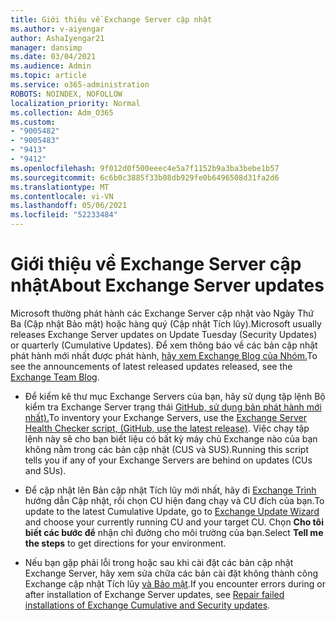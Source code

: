 ```yaml
---
title: Giới thiệu về Exchange Server cập nhật
ms.author: v-aiyengar
author: AshaIyengar21
manager: dansimp
ms.date: 03/04/2021
ms.audience: Admin
ms.topic: article
ms.service: o365-administration
ROBOTS: NOINDEX, NOFOLLOW
localization_priority: Normal
ms.collection: Adm_O365
ms.custom:
- "9005482"
- "9005483"
- "9413"
- "9412"
ms.openlocfilehash: 9f012d0f500eeec4e5a7f1152b9a3ba3bebe1b57
ms.sourcegitcommit: 6c6b0c3885f33b08db929fe0b6496508d31fa2d6
ms.translationtype: MT
ms.contentlocale: vi-VN
ms.lasthandoff: 05/06/2021
ms.locfileid: "52233484"
---
```

# <a name="about-exchange-server-updates"></a><span data-ttu-id="f21bf-102">Giới thiệu về Exchange Server cập nhật</span><span class="sxs-lookup"><span data-stu-id="f21bf-102">About Exchange Server updates</span></span>

<span data-ttu-id="f21bf-103">Microsoft thường phát hành các Exchange Server cập nhật vào Ngày Thứ Ba (Cập nhật Bảo mật) hoặc hàng quý (Cập nhật Tích lũy).</span><span class="sxs-lookup"><span data-stu-id="f21bf-103">Microsoft usually releases Exchange Server updates on Update Tuesday (Security Updates) or quarterly (Cumulative Updates).</span></span> <span data-ttu-id="f21bf-104">Để xem thông báo về các bản cập nhật phát hành mới nhất được phát hành, [hãy xem Exchange Blog của Nhóm.](https://aka.ms/ehlo)</span><span class="sxs-lookup"><span data-stu-id="f21bf-104">To see the announcements of latest released updates released, see the [Exchange Team Blog](https://aka.ms/ehlo).</span></span>

- <span data-ttu-id="f21bf-105">Để kiểm kê thư mục Exchange Servers của bạn, hãy sử dụng tập lệnh Bộ kiểm tra Exchange Server trạng thái [GitHub, sử dụng bản phát hành mới nhất).](https://aka.ms/ExchangeHealthChecker)</span><span class="sxs-lookup"><span data-stu-id="f21bf-105">To inventory your Exchange Servers, use the [Exchange Server Health Checker script, (GitHub, use the latest release)](https://aka.ms/ExchangeHealthChecker).</span></span> <span data-ttu-id="f21bf-106">Việc chạy tập lệnh này sẽ cho bạn biết liệu có bất kỳ máy chủ Exchange nào của bạn không nằm trong các bản cập nhật (CUS và SUS).</span><span class="sxs-lookup"><span data-stu-id="f21bf-106">Running this script tells you if any of your Exchange Servers are behind on updates (CUs and SUs).</span></span>

- <span data-ttu-id="f21bf-107">Để cập nhật lên Bản cập nhật Tích lũy mới nhất, hãy đi [Exchange Trình](https://aka.ms/ExchangeUpdateWizard) hướng dẫn Cập nhật, rồi chọn CU hiện đang chạy và CU đích của bạn.</span><span class="sxs-lookup"><span data-stu-id="f21bf-107">To update to the latest Cumulative Update, go to [Exchange Update Wizard](https://aka.ms/ExchangeUpdateWizard) and choose your currently running CU and your target CU.</span></span> <span data-ttu-id="f21bf-108">Chọn **Cho tôi biết các bước để** nhận chỉ đường cho môi trường của bạn.</span><span class="sxs-lookup"><span data-stu-id="f21bf-108">Select **Tell me the steps** to get directions for your environment.</span></span>

- <span data-ttu-id="f21bf-109">Nếu bạn gặp phải lỗi trong hoặc sau khi cài đặt các bản cập nhật Exchange Server, hãy xem sửa chữa các bản cài đặt không thành công Exchange cập nhật Tích lũy [và Bảo mật](https://docs.microsoft.com/exchange/troubleshoot/client-connectivity/exchange-security-update-issues).</span><span class="sxs-lookup"><span data-stu-id="f21bf-109">If you encounter errors during or after installation of Exchange Server updates, see [Repair failed installations of Exchange Cumulative and Security updates](https://docs.microsoft.com/exchange/troubleshoot/client-connectivity/exchange-security-update-issues).</span></span>
